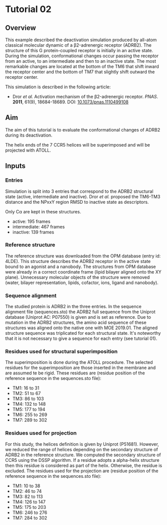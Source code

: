 # Tutorial 02
## Overview
This example described the deactivation simulation produced by all-atom classical molecular dynamic of a β2-adrenergic receptor (ADRB2). The structure of this G protein-coupled receptor is initially in an active state. During the simulation, conformational changes occur passing the receptor from an active, to an intermediate and then to an inactive state. The most remarkable changes are located at the bottom of the TM6 that shift inward the receptor center and the bottom of TM7 that slightly shift outward the receptor center.

This simulation is described in the following article:
-   Dror _et al._ Activation mechanism of the β2-adrenergic receptor. _PNAS_. **2011**, 61(9), 18684-18689. DOI: [10.1073/pnas.1110499108](https://www.pnas.org/content/108/46/18684.long)

## Aim
The aim of this tutorial is to evaluate the conformational changes of ADRB2 during its deactivation.

The helix ends of the 7 CCR5 helices will be superimposed and will be projected with ATOLL.

## Inputs
### Entries
Simulation is split into 3 entries that correspond to the ADRB2 structural state (active, intermediate and inactive). Dror _et al._ proposed the TM6-TM3 distance and the NPxxY region RMSD to inactive state as descriptors. 

Only Cα are kept in these structures.

- active: 195 frames
- intermediate: 467 frames
- inactive: 139 frames

### Reference structure
The reference structure was downloaded from the OPM database (entry id: 4LDE). This structure describes the ADRB2 receptor in the active state bound to an agonist and a nanobody. The structures from OPM database were already in a correct coordinate frame (lipid bilayer aligned onto the XY plane). Unnecessary molecular objects of the structure were removed (water, bilayer representation, lipids, cofactor, ions, ligand and nanobody).

### Sequence alignment
The studied protein is ADRB2 in the three entries. In the sequence alignment file (sequences.sto) the ADRB2 full sequence from the Uniprot database (Uniprot AC: P07550) is given and is set as reference. Due to mutation in the ADRB2 structures, the amino acid sequence of these structures was aligned onto the native one with MOE 2019.01. The aligned structure sequence was triplicated for each structural state. It's noteworthy that it is not necessary to give a sequence for each entry (see tutorial 01).

### Residues used for structural superimposition
The superimposition is done during the ATOLL procedure.
The selected residues for the superimposition are those inserted in the membrane and are assumed te be rigid. These residues are (residue position of the reference sequence in the sequences.sto file):
- TM1: 16 to 31
- TM2: 51 to 67
- TM3: 86 to 103
- TM4: 132 to 148
- TM5: 177 to 194
- TM6: 255 to 269
- TM7: 289 to 302

### Residues used for projection
For this study, the helices definition is given by Uniprot (P51681). However, we reduced the range of helices depending on the secondary structure of ADRB2 in the reference structure. We computed the secondary structure of CCR5 using the DSSP algorithm. If a residue adopts a alpha-helix structure then this residue is considered as part of the helix. Otherwise, the residue is excluded. The residues used for the projection are (residue position of the reference sequence in the sequences.sto file):
- TM1: 10 to 38
- TM2: 46 to 74
- TM3: 82 to 113
- TM4: 126 to 147
- TM5: 175 to 203
- TM6: 246 to 276
- TM7: 284 to 302
